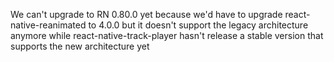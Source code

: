 We can't upgrade to RN 0.80.0 yet because we'd have to upgrade react-native-reanimated to 4.0.0 but it doesn't support the legacy architecture anymore while react-native-track-player hasn't release a stable version that supports the new architecture yet
